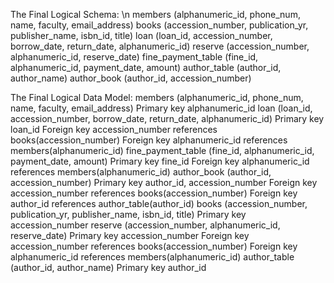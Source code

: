 The Final Logical Schema: \n
  members (alphanumeric_id, phone_num, name, faculty, email_address) 
  books (accession_number, publication_yr, publisher_name, isbn_id, title)
  loan (loan_id, accession_number, borrow_date, return_date, alphanumeric_id) 
  reserve (accession_number, alphanumeric_id, reserve_date) 
  fine_payment_table  (fine_id, alphanumeric_id, payment_date, amount) 
  author_table (author_id, author_name)
  author_book (author_id, accession_number) 

The Final Logical Data Model:
  members (alphanumeric_id, phone_num, name, faculty, email_address) 
    Primary key alphanumeric_id
  loan (loan_id, accession_number, borrow_date, return_date, alphanumeric_id) 
    Primary key loan_id
    Foreign key accession_number references books(accession_number) 
    Foreign key alphanumeric_id references members(alphanumeric_id) 
  fine_payment_table  (fine_id, alphanumeric_id, payment_date, amount) 
    Primary key fine_id
    Foreign key alphanumeric_id references members(alphanumeric_id) 
  author_book (author_id, accession_number) 
    Primary key author_id, accession_number
    Foreign key accession_number references books(accession_number) 
    Foreign key author_id  references author_table(author_id) 
  books (accession_number, publication_yr, publisher_name, isbn_id, title)
    Primary key accession_number
  reserve (accession_number, alphanumeric_id, reserve_date) 
    Primary key accession_number 
    Foreign key accession_number references books(accession_number) 
    Foreign key alphanumeric_id references members(alphanumeric_id) 
  author_table (author_id, author_name)
    Primary key author_id
  
